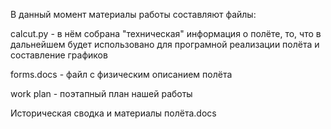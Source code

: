 В данный момент материалы работы составляют файлы:

calcut.py - в нём собрана "техническая" информация о полёте, то, что в дальнейшем будет использовано для програмной реализации полёта и составление графиков

forms.docs - файл с физическим описанием полёта

work plan - поэтапный план нашей работы

Историческая сводка и материалы полёта.docs 
